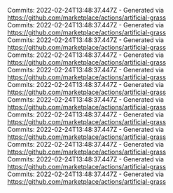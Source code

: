 Commits: 2022-02-24T13:48:37.447Z - Generated via https://github.com/marketplace/actions/artificial-grass
<br>
Commits: 2022-02-24T13:48:37.447Z - Generated via https://github.com/marketplace/actions/artificial-grass
<br>
Commits: 2022-02-24T13:48:37.447Z - Generated via https://github.com/marketplace/actions/artificial-grass
<br>
Commits: 2022-02-24T13:48:37.447Z - Generated via https://github.com/marketplace/actions/artificial-grass
<br>
Commits: 2022-02-24T13:48:37.447Z - Generated via https://github.com/marketplace/actions/artificial-grass
<br>
Commits: 2022-02-24T13:48:37.447Z - Generated via https://github.com/marketplace/actions/artificial-grass
<br>
Commits: 2022-02-24T13:48:37.447Z - Generated via https://github.com/marketplace/actions/artificial-grass
<br>
Commits: 2022-02-24T13:48:37.447Z - Generated via https://github.com/marketplace/actions/artificial-grass
<br>
Commits: 2022-02-24T13:48:37.447Z - Generated via https://github.com/marketplace/actions/artificial-grass
<br>
Commits: 2022-02-24T13:48:37.447Z - Generated via https://github.com/marketplace/actions/artificial-grass
<br>
Commits: 2022-02-24T13:48:37.447Z - Generated via https://github.com/marketplace/actions/artificial-grass
<br>
Commits: 2022-02-24T13:48:37.447Z - Generated via https://github.com/marketplace/actions/artificial-grass
<br>

